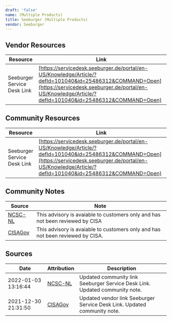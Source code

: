 ```yaml
---
draft: 'false'
name: (Multiple Products)
title: Seeburger (Multiple Products)
vendor: Seeburger
---
```


## Vendor Resources
| Resource | Link |
| --- | --- |
| Seeburger Service Desk Link | [https://servicedesk.seeburger.de/portal/en-US/Knowledge/Article/?defId=101040&id=25486312&COMMAND=Open](https://servicedesk.seeburger.de/portal/en-US/Knowledge/Article/?defId=101040&id=25486312&COMMAND=Open) |

## Community Resources
| Resource | Link |
| --- | --- |
| Seeburger Service Desk Link | [https://servicedesk.seeburger.de/portal/en-US/Knowledge/Article/?defId=101040&id=25486312&COMMAND=Open](https://servicedesk.seeburger.de/portal/en-US/Knowledge/Article/?defId=101040&id=25486312&COMMAND=Open) |

## Community Notes
| Source | Note |
| --- | --- |
| [NCSC-NL](https://github.com/NCSC-NL/log4shell/blob/main/software/README.md) | This advisory is avaiable to customers only and has not been reviewed by CISA |
| [CISAGov](https://raw.githubusercontent.com/cisagov/log4j-affected-db/develop/README.md) | This advisory is avaiable to customers only and has not been reviewed by CISA. |

## Sources
| Date | Attribution | Description |
| --- | --- | --- |
| 2022-01-03 13:16:44 | [NCSC-NL](https://github.com/NCSC-NL/log4shell/blob/main/software/README.md) | Updated community link Seeburger Service Desk Link. Updated community note.  |
| 2021-12-30 21:31:50 | [CISAGov](https://raw.githubusercontent.com/cisagov/log4j-affected-db/develop/README.md) | Updated vendor link Seeburger Service Desk Link. Updated community note.  |
